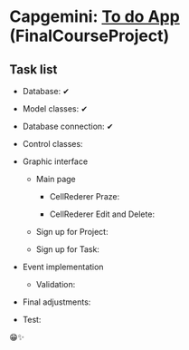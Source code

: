 # Capgemini: <u>To do App</u> (FinalCourseProject)



## Task list

* Database: ✔

* Model classes: ✔

* Database connection: ✔

* Control classes:

* Graphic interface

  * Main page

    * CellRederer Praze:

    * CellRederer Edit and Delete:

  * Sign up for Project:

  * Sign up for Task:

* Event implementation

  * Validation:

* Final adjustments:

* Test:

😁:sparkles:



